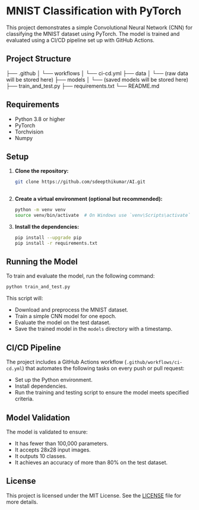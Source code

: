 # MNIST Classification with PyTorch

This project demonstrates a simple Convolutional Neural Network (CNN) for classifying the MNIST dataset using PyTorch. The model is trained and evaluated using a CI/CD pipeline set up with GitHub Actions.

## Project Structure

├── .github
│ └── workflows
│ └── ci-cd.yml
├── data
│ └── (raw data will be stored here)
├── models
│ └── (saved models will be stored here)
├── train_and_test.py
├── requirements.txt
└── README.md


## Requirements

- Python 3.8 or higher
- PyTorch
- Torchvision
- Numpy

## Setup

1. **Clone the repository:**

   ```bash
   git clone https://github.com/sdeepthikumar/AI.git
  
   ```

2. **Create a virtual environment (optional but recommended):**

   ```bash
   python -m venv venv
   source venv/bin/activate  # On Windows use `venv\Scripts\activate`
   ```

3. **Install the dependencies:**

   ```bash
   pip install --upgrade pip
   pip install -r requirements.txt
   ```

## Running the Model

To train and evaluate the model, run the following command:

```bash
python train_and_test.py
```

This script will:

- Download and preprocess the MNIST dataset.
- Train a simple CNN model for one epoch.
- Evaluate the model on the test dataset.
- Save the trained model in the `models` directory with a timestamp.

## CI/CD Pipeline

The project includes a GitHub Actions workflow (`.github/workflows/ci-cd.yml`) that automates the following tasks on every push or pull request:

- Set up the Python environment.
- Install dependencies.
- Run the training and testing script to ensure the model meets specified criteria.

## Model Validation

The model is validated to ensure:

- It has fewer than 100,000 parameters.
- It accepts 28x28 input images.
- It outputs 10 classes.
- It achieves an accuracy of more than 80% on the test dataset.

## License

This project is licensed under the MIT License. See the [LICENSE](LICENSE) file for more details.
